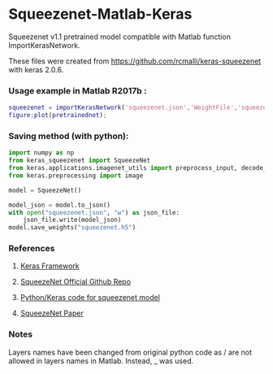 # Squeezenet-Matlab-Keras
Squeezenet v1.1 pretrained model compatible with Matlab function ImportKerasNetwork.

These files were created from https://github.com/rcmalli/keras-squeezenet with keras 2.0.6.

### Usage example in Matlab R2017b :

~~~matlab
squeezenet = importKerasNetwork('squeezenet.json','WeightFile','squeezenet.h5','OutputLayerType','classification');
figure;plot(pretrainednet);

~~~

### Saving method (with python):

~~~python
import numpy as np
from keras_squeezenet import SqueezeNet
from keras.applications.imagenet_utils import preprocess_input, decode_predictions
from keras.preprocessing import image

model = SqueezeNet()

model_json = model.to_json()
with open("squeezenet.json", "w") as json_file:
    json_file.write(model_json)
model.save_weights("squeezenet.h5")

~~~



### References

1) [Keras Framework](www.keras.io)

2) [SqueezeNet Official Github Repo](https://github.com/DeepScale/SqueezeNet)

4) [Python/Keras code for squeezenet model](https://github.com/rcmalli/keras-squeezenet)

5) [SqueezeNet Paper](http://arxiv.org/abs/1602.07360)

### Notes
Layers names have been changed from original python code as / are not allowed in layers names in Matlab. Instead, _ was used.

